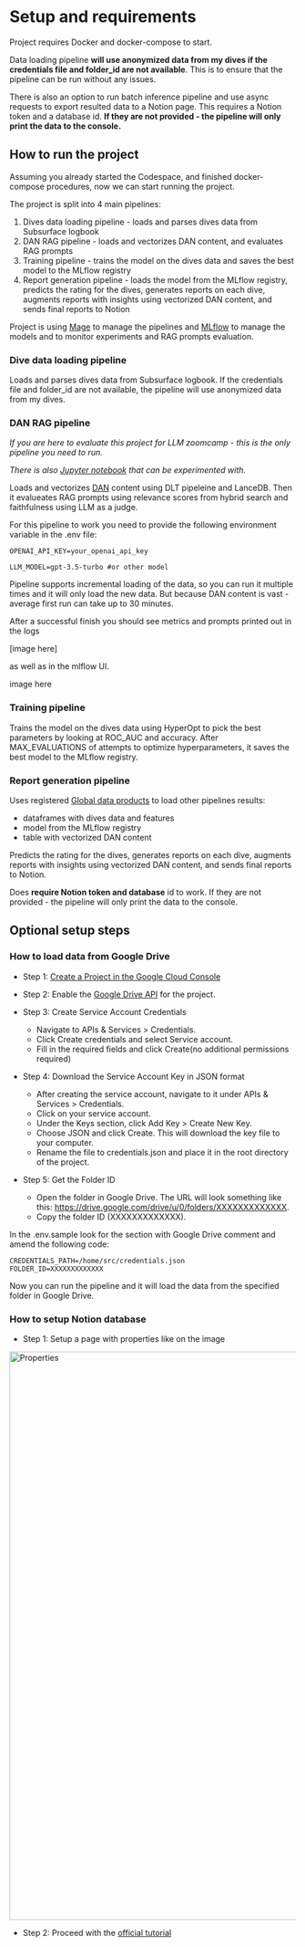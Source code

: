 # Setup and requirements
Project requires Docker and docker-compose to start. 

Data loading pipeline **will use anonymized data from my dives if the credentials file and folder_id are not available**. This is to ensure that the pipeline can be run without any issues.

There is also an option to run batch inference pipeline and use async requests to export resulted data to a Notion page. This requires a Notion token and a database id. **If they are not provided - the pipeline will only print the data to the console.**


## How to run the project

Assuming you already started the Codespace, and finished docker-compose procedures, now we can start running the project.

The project is split into 4 main pipelines:

1. Dives data loading pipeline - loads and parses dives data from Subsurface logbook
2. DAN RAG pipeline - loads and vectorizes DAN content, and evaluates RAG prompts
3. Training pipeline - trains the model on the dives data and saves the best model to the MLflow registry
4. Report generation pipeline - loads the model from the MLflow registry, predicts the rating for the dives, generates reports on each dive, augments reports with insights using vectorized DAN content, and sends final reports to Notion

Project is using [Mage](https://magefile.org/) to manage the pipelines and [MLflow](https://mlflow.org/) to manage the models and to monitor experiments and RAG prompts evaluation.

### Dive data loading pipeline

Loads and parses dives data from Subsurface logbook. If the credentials file and folder_id are not available, the pipeline will use anonymized data from my dives.

### DAN RAG pipeline

_If you are here to evaluate this project for LLM zoomcamp - this is the only pipeline you need to run._

_There is also [Jupyter notebook](../llm_pipeline_experiments.ipynb) that can be experimented with._

Loads and vectorizes [DAN](https://dan.org/) content using DLT pipeleine and LanceDB. Then it evalueates RAG prompts using relevance scores from hybrid search and faithfulness using LLM as a judge. 

For this pipeline to work you need to provide the following environment variable in the .env file:

```plaintext
OPENAI_API_KEY=your_openai_api_key

LLM_MODEL=gpt-3.5-turbo #or other model
```

Pipeline supports incremental loading of the data, so you can run it multiple times and it will only load the new data. But because DAN content is vast - average first run can take up to 30 minutes.

After a successful finish you should see metrics and prompts printed out in the logs 

[image  here]

as well as in the mlflow UI.

image here


### Training pipeline

Trains the model on the dives data using HyperOpt to pick the best parameters by looking at ROC_AUC and accuracy. After MAX_EVALUATIONS of attempts to optimize hyperparameters, it saves the best model to the MLflow registry.

### Report generation pipeline

Uses registered [Global data products](https://docs.mage.ai/orchestration/global-data-products/overview) to load other pipelines results:
- dataframes with dives data and features
- model from the MLflow registry
- table with vectorized DAN content

Predicts the rating for the dives, generates reports on each dive, augments reports with insights using vectorized DAN content, and sends final reports to Notion.

Does **require Notion token and database** id to work. If they are not provided - the pipeline will only print the data to the console.

## Optional setup steps
### How to load data from Google Drive

- Step 1: [Create a Project in the Google Cloud Console](https://developers.google.com/workspace/guides/create-project)

- Step 2: Enable the [Google Drive API](https://console.cloud.google.com/marketplace/product/google/drive.googleapis.com) for the project. 

- Step 3: Create Service Account Credentials
    - Navigate to APIs & Services > Credentials.
    - Click Create credentials and select Service account.
    - Fill in the required fields and click Create(no additional permissions required)

- Step 4: Download the Service Account Key in JSON format
    - After creating the service account, navigate to it under APIs & Services > Credentials.
    - Click on your service account.
    - Under the Keys section, click Add Key > Create New Key.
    - Choose JSON and click Create. This will download the key file to your computer.
    - Rename the file to credentials.json and place it in the root directory of the project.
- Step 5: Get the Folder ID
    - Open the folder in Google Drive. The URL will look something like this: https://drive.google.com/drive/u/0/folders/XXXXXXXXXXXXX.
    - Copy the folder ID (XXXXXXXXXXXXX).

In the .env.sample look for the section with Google Drive comment and amend the following code:

```plaintext
CREDENTIALS_PATH=/home/src/credentials.json
FOLDER_ID=XXXXXXXXXXXXX
```
Now you can run the pipeline and it will load the data from the specified folder in Google Drive.


### How to setup Notion database

- Step 1: Setup a page with properties like on the image

<img width="996" alt="Properties" src="https://github.com/user-attachments/assets/a8ec9827-53bd-41ea-829a-1ee2aeb05157">

- Step 2: Proceed with the [official tutorial](https://developers.notion.com/docs/create-a-notion-integration#create-your-integration-in-notion)
